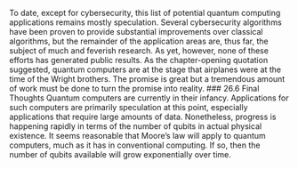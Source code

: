 To date, except for cybersecurity, this list of potential quantum computing applications remains mostly speculation. Several cybersecurity algorithms have been proven to provide substantial improvements over classical algorithms, but the remainder of the application areas are, thus far, the subject of much and feverish research. As yet, however, none of these efforts has generated public results. As the chapter-opening quotation suggested, quantum computers are at the stage that airplanes were at the time of the Wright brothers. The promise is great but a tremendous amount of work must be done to turn the promise into reality. ### 26.6 Final Thoughts Quantum computers are currently in their infancy. Applications for such computers are primarily speculation at this point, especially applications that require large amounts of data. Nonetheless, progress is happening rapidly in terms of the number of qubits in actual physical existence. It seems reasonable that Moore’s law will apply to quantum computers, much as it has in conventional computing. If so, then the number of qubits available will grow exponentially over time.